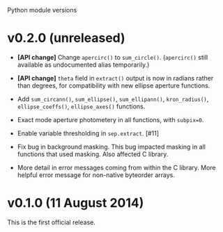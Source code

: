 Python module versions

v0.2.0 (unreleased)
===================

* **[API change]** Change `apercirc()` to `sum_circle()`.
  (`apercirc()` still available as undocumented alias temporarily.)

* **[API change]** `theta` field in `extract()` output is now in
  radians rather than degrees, for compatibility with new ellipse
  aperture functions.

* Add `sum_circann()`, `sum_ellipse()`, `sum_ellipann()`,
  `kron_radius()`, `ellipse_coeffs()`, `ellipse_axes()` functions.

* Exact mode aperture photometery in all functions, with `subpix=0`.

* Enable variable thresholding in `sep.extract`. [#11]

* Fix bug in background masking. This bug impacted masking in all
  functions that used masking. Also affected C library.

* More detail in error messages coming from within the C library.
  More helpful error message for non-native byteorder arrays.

v0.1.0 (11 August 2014)
=======================

This is the first official release.
